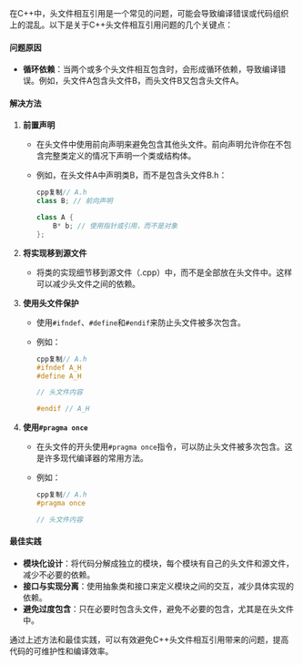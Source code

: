 在C++中，头文件相互引用是一个常见的问题，可能会导致编译错误或代码组织上的混乱。以下是关于C++头文件相互引用问题的几个关键点：

#### 问题原因

- **循环依赖**：当两个或多个头文件相互包含时，会形成循环依赖，导致编译错误。例如，头文件A包含头文件B，而头文件B又包含头文件A。

#### 解决方法

1. ****前置声明****
    - 在头文件中使用前向声明来避免包含其他头文件。前向声明允许你在不包含完整类定义的情况下声明一个类或结构体。
    - 例如，在头文件A中声明类B，而不是包含头文件B.h：
        
        ```cpp
        cpp复制// A.h
        class B; // 前向声明
        
        class A {
            B* b; // 使用指针或引用，而不是对象
        };
        ```
        
2. ****将实现移到源文件****
    - 将类的实现细节移到源文件（.cpp）中，而不是全部放在头文件中。这样可以减少头文件之间的依赖。
3. ****使用头文件保护****
    - 使用`#ifndef`、`#define`和`#endif`来防止头文件被多次包含。
    - 例如：
        
        ```cpp
        cpp复制// A.h
        #ifndef A_H
        #define A_H
        
        // 头文件内容
        
        #endif // A_H
        ```
        
4. ****使用`#pragma once`****
    - 在头文件的开头使用`#pragma once`指令，可以防止头文件被多次包含。这是许多现代编译器的常用方法。
    - 例如：
        
        ```cpp
        cpp复制// A.h
        #pragma once
        
        // 头文件内容
        ```
        

#### 最佳实践

- **模块化设计**：将代码分解成独立的模块，每个模块有自己的头文件和源文件，减少不必要的依赖。
- **接口与实现分离**：使用抽象类和接口来定义模块之间的交互，减少具体实现的依赖。
- **避免过度包含**：只在必要时包含头文件，避免不必要的包含，尤其是在头文件中。

通过上述方法和最佳实践，可以有效避免C++头文件相互引用带来的问题，提高代码的可维护性和编译效率。